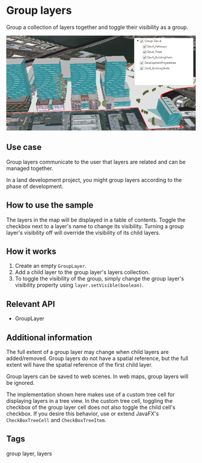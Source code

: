 # Group layers

Group a collection of layers together and toggle their visibility as a group.

![](GroupLayers.png)

## Use case

Group layers communicate to the user that layers are related and can be managed together.

In a land development project, you might group layers according to the phase of development.

## How to use the sample

The layers in the map will be displayed in a table of contents. Toggle the checkbox next to a layer's name to change its visibility. Turning a group layer's visibility off will override the visibility of its child layers.

## How it works

1. Create an empty `GroupLayer`.
2. Add a child layer to the group layer's layers collection.
3. To toggle the visibility of the group, simply change the group layer's visibility property using `layer.setVisible(boolean)`.

## Relevant API

* GroupLayer

## Additional information

The full extent of a group layer may change when child layers are added/removed. Group layers do not have a spatial reference, but the full extent will have the spatial reference of the first child layer.

Group layers can be saved to web scenes. In web maps, group layers will be ignored.

The implementation shown here makes use of a custom tree cell for displaying layers in a tree view. In the custom tree cell, toggling the checkbox of the group layer cell does not also toggle the child cell's checkbox. If you desire this behavior, use or extend JavaFX's `CheckBoxTreeCell` and `CheckBoxTreeItem`.

## Tags

group layer, layers
